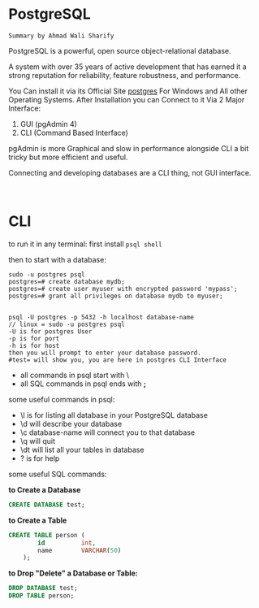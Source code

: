 # PostgreSQL

`Summary by Ahmad Wali Sharify`

PostgreSQL is a powerful, open source object-relational database. 

A system with over 35 years of active development that has earned it a strong reputation for reliability, feature robustness, and performance.   

You Can install it via its Official Site [postgres](www.postgres.com) For Windows and All other Operating Systems.
After Installation you can Connect to it Via 2 Major Interface:

1. GUI (pgAdmin 4)
2. CLI (Command Based Interface)

pgAdmin is more Graphical and slow in performance alongside CLI a bit tricky but more efficient and useful. 

Connecting and developing databases are a CLI thing, not GUI 
interface.

<br>

# CLI

to run it in any terminal: first install `psql shell`

then to start with a database:
```postgreSQL shell
sudo -u postgres psql
postgres=# create database mydb;
postgres=# create user myuser with encrypted password 'mypass';
postgres=# grant all privileges on database mydb to myuser;


psql -U postgres -p 5432 -h localhost database-name
// linux = sudo -u postgres psql
-U is for postgres User
-p is for port
-h is for host 
then you will prompt to enter your database password. 
#test= will show you, you are here in postgres CLI Interface
```
- all commands in psql start with \
- all SQL commands in psql ends with **;**


some useful commands in psql:

- \l is for listing all database in your PostgreSQL database
- \d will describe your database
- \c database-name will connect you to that database 
- \q will quit
- \dt will list all your tables in database
- \? is for help
 
some useful SQL commands:

**to Create a Database**
```sql 
CREATE DATABASE test;
```
**to Create a Table**
```sql
CREATE TABLE person (
        id          int,
        name        VARCHAR(50)
    );
```
**to Drop "Delete" a Database or Table:**
```sql
DROP DATABASE test;
DROP TABLE person;
```
